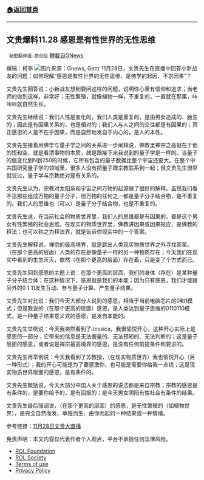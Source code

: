 ###  [:house:返回首頁](https://github.com/ourhimalayas/txt)
---


## 文贵爆料11.28 感恩是有性世界的无性思维
` 秘密翻译组-原创组` [轉載自GNews](https://gnews.org/zh-hans/1704360/)

撰稿：柯亭
![](https://assets.gnews.org/wp-content/uploads/2021/11/WhatsApp-Image-2021-11-28-at-8.38.26-AM.jpeg)图片来源：Gnews, Gettr
11月28日，文贵先生在直播中回答小新战友的问题：如何理解“感恩是有性世界的无性思维、是佛学的起因、不求因果”？

文贵先生回答说：小新战友想到要问这样的问题，说明你心里有信仰和追求；当老师的做到这样，非常好；无性繁殖，就像植物一样，不重复的，一直就在那里，咔咔咔就自然生长。

文贵先生继续说：我们人性是变化的，我们人类是重复的，是由男女造成的、胎生的；因此是有因果关系的，也是相对的；我们人与人之间的交往都是有因果的；真正感恩的人是不在乎因果，而是自然地发自于内心的，是人的本性。

文贵先生接着用佛学与量子学之间的关系进一步阐释说，佛教里禅宗之高就在于他的悟和空，就是看清事物的本质，就是跟接下来我说到的量子学是一样的。当量子的值变化到N到250的时候，它所有包含的量子数据比整个宇宙还要大。在整个中共国研究量子学的领域里，很多人没有把量子跟宗教联系到一起；但文贵先生很早就说过，量子学与宗教绝对是有关系的。

文贵先生认为，宗教对太阳系和宇宙之间万物的起源做了很好的解释。虽然我们看不见那些组成万物的量子分子，但万物的任何之一都是量子分子结合物，是不重复的。我们人的思维也（可以）是量子分子结合物，也是不重复的。

文贵先生说，在当前社会的物质世界里，我们人的思维都是有因果的，都是这个男女有性繁殖的社会思维。在现实的物质世界里，佛教讲因果或因果报应，是佛教的释法；也可以称之为释法界，就是告诉你现实中的一个答案。

文贵先生解释说，禅宗的最高境界，就是跳出人类现实物质世界之外寻找答案。（在那个更高的层面）人类的存在是像量子一样的另一种物质存在；今天我们在现实中看到的生生灭灭，依然（在那个更高的层面）存在着，只是变了个方式而已。

文贵先生回到感恩的主题上说：在那个更高的层面，我们的身体（存在）是某种量子分子结合体；在这种情况下，感恩就是我们的本能；因为只有感恩，我们才能跟另外的0 1 11发生互动、参与量子计算、产生量子结果。

文贵先生对比说：我们今天大部分人说到的感恩，相当于当前电脑芯片的0和1模式；但是我说的（在那个更高的层面）感恩，是人类达到量子思维的0110110模式，是一种量子结果意义式的感恩，是发自本能的。

文贵先生举例说：今天我突然看到了Jessica，我很愉悦开心，这种开心实际上是感恩的一部分；它带来的信息是无法衡量的、无法预知的、无法判断的；这是量子层面的感恩，或者说是禅宗最高境界的感恩，是没有任何前提条件和要求的。

文贵先生再举例说：今天我看到了苏教授，（在现实物质世界）我也愉悦开心（另一种形式）；我的开心可能是为了要感激你，也可能是需要你给我一点钱；这是现实物质世界层面的感恩，是有条件的。

文贵先生概括说，今天大部分中国人关于感恩的说法都是来自宗教；宗教的感恩是有条件的，是要你给予的，是有回报的；是今天男女阴阳有性社会有条件的结果。

文贵先生最后强调说，（在那个更高的层面）的感恩，是无性繁殖的（如植物世界），是完全自然而发、单独而生、由你而起的一种结果或一种情绪。

参考链接：[11月28日文贵大直播](https://gtv.org/video/id=61a3828b44c1fe7a6c3aaf29)



 

免责声明：本文内容仅代表作者个人观点，平台不承担任何法律风险。

- [ROL Foundation](https://rolfoundation.org/)
- [ROL Society](https://rolsociety.org/)
- [Terms of use](https://gnews.org/terms-of-use-3/)
- [Privacy Policy](https://gnews.org/privacy-policy/)
